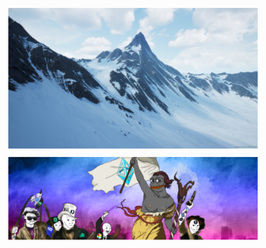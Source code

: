 ![Natura](https://github.com/lepidotteri/lepidotteri/blob/master/carhadras.jpg?raw=true)

![Libertà](https://github.com/lepidotteri/lepidotteri/blob/master/version2.png?raw=true)

<!--
**lepidotteri/lepidotteri** is a ✨ _special_ ✨ repository because its `README.md` (this file) appears on your GitHub profile.

Here are some ideas to get you started:

- 🔭 I’m currently working on ...
- 🌱 I’m currently learning ...
- 👯 I’m looking to collaborate on ...
- 🤔 I’m looking for help with ...
- 💬 Ask me about ...
- 📫 How to reach me: ...
- 😄 Pronouns: ...
- ⚡ Fun fact: ...
-->
